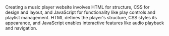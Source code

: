 Creating a music player website involves HTML for structure, CSS for design and layout, and JavaScript for functionality like play controls and playlist management. HTML defines the player's structure, CSS styles its appearance, and JavaScript enables interactive features like audio playback and navigation.
